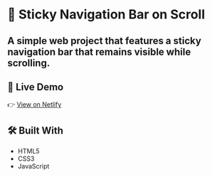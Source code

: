 # 📌 Sticky Navigation Bar on Scroll

A simple web project that features a sticky navigation bar that remains visible while scrolling.  
---

## 🔗 Live Demo

👉 [View on Netlify](https://effortless-snickerdoodle-b463ab.netlify.app/)


## 🛠️ Built With

- HTML5
- CSS3
- JavaScript
